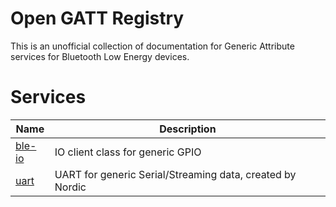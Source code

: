 # Open GATT Registry
This is an unofficial collection of documentation for Generic Attribute services for Bluetooth Low Energy devices.

# Services

| Name          | Description |
| ------------- |-------------|
| [ble-io](ble-io)    | IO client class for generic GPIO|
| [uart](uart)    | UART for generic Serial/Streaming data, created by Nordic|

